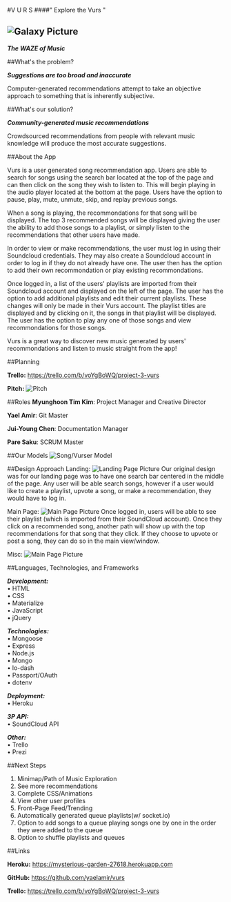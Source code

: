 #V U R S
####" Explore the Vurs "

![Galaxy Picture](http://i.giphy.com/xTiTno2GL7HupVuz84.gif)
------------------------

**_The WAZE of Music_**

##What's the problem?

**_Suggestions are too broad and inaccurate_**

Computer-generated recommendations attempt to take an objective approach to something that is inherently subjective.

##What's our solution?

**_Community-generated music recommendations_**

Crowdsourced recommendations from people with relevant music knowledge will produce the most accurate suggestions.

##About the App

Vurs is a user generated song recommendation app. Users are able to search for songs using the search bar located at the top of the page and can then click on the song they wish to listen to. This will begin playing in the audio player located at the bottom at the page. Users have the option to pause, play, mute, unmute, skip, and replay previous songs.

When a song is playing, the recommondations for that song will be displayed. The top 3 recommended songs will be displayed giving the user the ability to add those songs to a playlist, or simply listen to the recommendations that other users have made.

In order to view or make recommendations, the user must log in using their Soundcloud credentials. They may also create a Soundcloud account in order to log in if they do not already have one. The user then has the option to add their own recommondation or play existing recommondations.

Once logged in, a list of the users' playlists are imported from their Soundcloud account and displayed on the left of the page. The user has the option to add additional playlists and edit their current playlists. These changes will only be made in their Vurs account. The playlist titles are displayed and by clicking on it, the songs in that playlist will be displayed. The user has the option to play any one of those songs and view recommondations for those songs.  

Vurs is a great way to discover new music generated by users' recommondations and listen to music straight from the app!

##Planning

**Trello:** https://trello.com/b/voYgBoWQ/project-3-vurs

**Pitch:**
![Pitch](https://i.imgur.com/NkqtIpK.png)

##Roles
**Myunghoon Tim Kim**: Project Manager and Creative Director

**Yael Amir**: Git Master

**Jui-Young Chen**: Documentation Manager

**Pare Saku**: SCRUM Master

##Our Models
![Song/Vurser Model](https://i.imgur.com/jsr2eot.png)

##Design Approach
Landing:
![Landing Page Picture](https://i.imgur.com/CuLTVlJ.jpg)
Our original design was for our landing page was to have one search bar centered in the middle of the page. Any user will be able search songs, however if a user would like to create a playlist, upvote a song, or make a recommendation, they would have to log in.

Main Page:
![Main Page Picture](https://i.imgur.com/OgR3UTK.jpg)
Once logged in, users will be able to see their playlist (which is imported from their SoundCloud account). Once they click on a recommended song, another path will show up with the top recommendations for that song that they click. If they  choose to upvote or post a song, they can do so in the main view/window.  

Misc:
![Main Page Picture](https://i.imgur.com/UVoS93T.jpg)

##Languages, Technologies, and Frameworks

**_Development:_**  
• HTML  
• CSS  
• Materialize  
• JavaScript  
• jQuery  

**_Technologies:_**  
• Mongoose  
• Express   
• Node.js  
• Mongo  
• lo-dash  
• Passport/OAuth  
• dotenv  

**_Deployment:_**  
• Heroku

**_3P API:_**  
• SoundCloud API  

**_Other:_**  
• Trello  
• Prezi  

##Next Steps

1. Minimap/Path of Music Exploration
2. See more recommendations
3. Complete CSS/Animations
4. View other user profiles
5. Front-Page Feed/Trending
6. Automatically generated queue playlists(w/ socket.io)
7. Option to add songs to a queue playing songs one by one in the order they were added to the queue
8. Option to shuffle playlists and queues

##Links

**Heroku:** https://mysterious-garden-27618.herokuapp.com

**GitHub:** https://github.com/yaelamir/vurs

**Trello:** https://trello.com/b/voYgBoWQ/project-3-vurs
